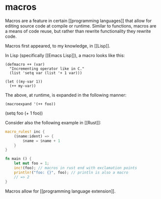 # macros

Macros are a feature in certain [[programming languages]] that allow for editing source code at compile or runtime. Similar to functions, macros are a means of code reuse, but rather than rewrite functionality they rewrite code.

Macros first appeared, to my knowledge, in [[Lisp]].

In Lisp (specifically [[Emacs Lisp]]), a macro looks like this:

```emacs-lisp
(defmacro ++ (var)
  "Incrementing operator like in C."
  (list 'setq var (list '+ 1 var)))

(let ((my-var 1))
  (++ my-var))
```

The above, at runtime, is expanded in the following manner:

```emacs-lisp
(macroexpand '(++ foo))
```

(setq foo (+ 1 foo))

Consider also the following example in [[Rust]]:

```rust
macro_rules! inc {
    ($name:ident) => {
        $name = $name + 1
    }
}

fn main () {
    let mut foo = 1;
    inc!(foo); // macros in rust end with exclamation points
    println!("foo: {}", foo); // println is also a macro
    // => 2
}

```

Macros allow for [[programming language extension]].
